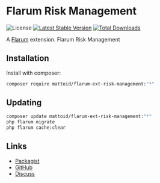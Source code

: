 # Flarum Risk Management

![License](https://img.shields.io/badge/license-TTWL-blue.svg) [![Latest Stable Version](https://img.shields.io/packagist/v/mattoid/flarum-ext-risk-management.svg)](https://packagist.org/packages/mattoid/flarum-ext-risk-management) [![Total Downloads](https://img.shields.io/packagist/dt/mattoid/flarum-ext-risk-management.svg)](https://packagist.org/packages/mattoid/flarum-ext-risk-management)

A [Flarum](https://flarum.org) extension. Flarum Risk Management

## Installation

Install with composer:

```sh
composer require mattoid/flarum-ext-risk-management:"*"
```

## Updating

```sh
composer update mattoid/flarum-ext-risk-management:"*"
php flarum migrate
php flarum cache:clear
```

## Links

- [Packagist](https://packagist.org/packages/mattoid/flarum-ext-risk-management)
- [GitHub](https://github.com/mattoid/flarum-ext-risk-management)
- [Discuss](https://discuss.flarum.org/d/PUT_DISCUSS_SLUG_HERE)
